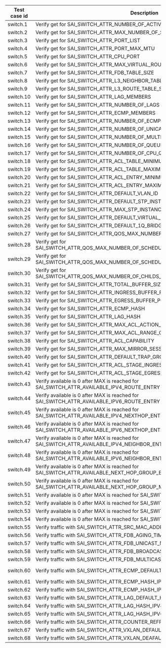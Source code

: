 | Test case id | Description | Test name |
| ------------ | ----------- | --------- |
| switch.1  | Verify get for SAI_SWITCH_ATTR_NUMBER_OF_ACTIVE_PORTS        | saiswitch.SwitchAttrTest.readOnlyAttributesTest |
| switch.2  | Verify get for SAI_SWITCH_ATTR_MAX_NUMBER_OF_SUPPORTED_PORTS | saiswitch.SwitchAttrTest.readOnlyAttributesTest |
| switch.3  | Verify get for SAI_SWITCH_ATTR_PORT_LIST                     | saiswitch.SwitchAttrTest.readOnlyAttributesTest |
| switch.4  | Verify get for SAI_SWITCH_ATTR_PORT_MAX_MTU                  | saiswitch.SwitchAttrTest.readOnlyAttributesTest |
| switch.5  | Verify get for SAI_SWITCH_ATTR_CPU_PORT                      | saiswitch.SwitchAttrTest.readOnlyAttributesTest |
| switch.6  | Verify get for SAI_SWITCH_ATTR_MAX_VIRTUAL_ROUTES            | saiswitch.SwitchAttrTest.readOnlyAttributesTest |
| switch.7  | Verify get for SAI_SWITCH_ATTR_FDB_TABLE_SIZE                | saiswitch.SwitchAttrTest.readOnlyAttributesTest |
| switch.8  | Verify get for SAI_SWITCH_ATTR_L3_NEIGHBOR_TABLE_SIZE        | saiswitch.SwitchAttrTest.readOnlyAttributesTest |
| switch.9  | Verify get for SAI_SWITCH_ATTR_L3_ROUTE_TABLE_SIZE           | saiswitch.SwitchAttrTest.readOnlyAttributesTest |
| switch.10 | Verify get for SAI_SWITCH_ATTR_LAG_MEMBERS                   | saiswitch.SwitchAttrTest.readOnlyAttributesTest |
| switch.11 | Verify get for SAI_SWITCH_ATTR_NUMBER_OF_LAGS                | saiswitch.SwitchAttrTest.readOnlyAttributesTest |
| switch.12 | Verify get for SAI_SWITCH_ATTR_ECMP_MEMBERS                  | saiswitch.SwitchAttrTest.readOnlyAttributesTest |
| switch.13 | Verify get for SAI_SWITCH_ATTR_NUMBER_OF_ECMP_GROUPS         | saiswitch.SwitchAttrTest.readOnlyAttributesTest |
| switch.14 | Verify get for SAI_SWITCH_ATTR_NUMBER_OF_UNICAST_QUEUES      | saiswitch.SwitchAttrTest.readOnlyAttributesTest |
| switch.15 | Verify get for SAI_SWITCH_ATTR_NUMBER_OF_MULTICAST_QUEUES    | saiswitch.SwitchAttrTest.readOnlyAttributesTest |
| switch.16 | Verify get for SAI_SWITCH_ATTR_NUMBER_OF_QUEUES              | saiswitch.SwitchAttrTest.readOnlyAttributesTest |
| switch.17 | Verify get for SAI_SWITCH_ATTR_NUMBER_OF_CPU_QUEUES          | saiswitch.SwitchAttrTest.readOnlyAttributesTest |
| switch.18 | Verify get for SAI_SWITCH_ATTR_ACL_TABLE_MINIMUM_PRIORITY    | saiswitch.SwitchAttrTest.readOnlyAttributesTest |
| switch.19 | Verify get for SAI_SWITCH_ATTR_ACL_TABLE_MAXIMUM_PRIORITY    | saiswitch.SwitchAttrTest.readOnlyAttributesTest |
| switch.20 | Verify get for SAI_SWITCH_ATTR_ACL_ENTRY_MINIMUM_PRIORITY    | saiswitch.SwitchAttrTest.readOnlyAttributesTest |
| switch.21 | Verify get for SAI_SWITCH_ATTR_ACL_ENTRY_MAXIMUM_PRIORITY    | saiswitch.SwitchAttrTest.readOnlyAttributesTest |
| switch.22 | Verify get for SAI_SWITCH_ATTR_DEFAULT_VLAN_ID               | saiswitch.SwitchAttrTest.readOnlyAttributesTest |
| switch.23 | Verify get for SAI_SWITCH_ATTR_DEFAULT_STP_INST_ID           | saiswitch.SwitchAttrTest.readOnlyAttributesTest |
| switch.24 | Verify get for SAI_SWITCH_ATTR_MAX_STP_INSTANCE              | saiswitch.SwitchAttrTest.readOnlyAttributesTest |
| switch.25 | Verify get for SAI_SWITCH_ATTR_DEFAULT_VIRTUAL_ROUTER_ID     | saiswitch.SwitchAttrTest.readOnlyAttributesTest |
| switch.26 | Verify get for SAI_SWITCH_ATTR_DEFAULT_1Q_BRIDGE_ID          | saiswitch.SwitchAttrTest.readOnlyAttributesTest |
| switch.27 | Verify get for SAI_SWITCH_ATTR_QOS_MAX_NUMBER_OF_TRAFFIC_CLASSES | saiswitch.SwitchAttrTest.readOnlyAttributesTest |
| switch.28 | Verify get for SAI_SWITCH_ATTR_QOS_MAX_NUMBER_OF_SCHEDULER_GROUP_HIERARCHY_LEVELS | saiswitch.SwitchAttrTest.readOnlyAttributesTest |
| switch.29 | Verify get for SAI_SWITCH_ATTR_QOS_MAX_NUMBER_OF_SCHEDULER_GROUPS_PER_HIERARCHY_LEVEL | saiswitch.SwitchAttrTest.readOnlyAttributesTest |
| switch.30 | Verify get for SAI_SWITCH_ATTR_QOS_MAX_NUMBER_OF_CHILDS_PER_SCHEDULER_GROUP | saiswitch.SwitchAttrTest.readOnlyAttributesTest |
| switch.31 | Verify get for SAI_SWITCH_ATTR_TOTAL_BUFFER_SIZE             | saiswitch.SwitchAttrTest.readOnlyAttributesTest |
| switch.32 | Verify get for SAI_SWITCH_ATTR_INGRESS_BUFFER_POOL_NUM       | saiswitch.SwitchAttrTest.readOnlyAttributesTest |
| switch.33 | Verify get for SAI_SWITCH_ATTR_EGRESS_BUFFER_POOL_NUM        | saiswitch.SwitchAttrTest.readOnlyAttributesTest |
| switch.34 | Verify get for SAI_SWITCH_ATTR_ECMP_HASH                     | saiswitch.SwitchAttrTest.readOnlyAttributesTest |
| switch.35 | Verify get for SAI_SWITCH_ATTR_LAG_HASH                      | saiswitch.SwitchAttrTest.readOnlyAttributesTest |
| switch.36 | Verify get for SAI_SWITCH_ATTR_MAX_ACL_ACTION_COUNT          | saiswitch.SwitchAttrTest.readOnlyAttributesTest |
| switch.37 | Verify get for SAI_SWITCH_ATTR_MAX_ACL_RANGE_COUNT           | saiswitch.SwitchAttrTest.readOnlyAttributesTest |
| switch.38 | Verify get for SAI_SWITCH_ATTR_ACL_CAPABILITY                | saiswitch.SwitchAttrTest.readOnlyAttributesTest |
| switch.39 | Verify get for SAI_SWITCH_ATTR_MAX_MIRROR_SESSION            | saiswitch.SwitchAttrTest.readOnlyAttributesTest |
| switch.40 | Verify get for SAI_SWITCH_ATTR_DEFAULT_TRAP_GROUP            | saiswitch.SwitchAttrTest.readOnlyAttributesTest |
| switch.41 | Verify get for SAI_SWITCH_ATTR_ACL_STAGE_INGRESS             | saiswitch.SwitchAttrTest.readOnlyAttributesTest |
| switch.42 | Verify get for SAI_SWITCH_ATTR_ACL_STAGE_EGRESS              | saiswitch.SwitchAttrTest.readOnlyAttributesTest |
| switch.43 | Verify available is 0 after MAX is reached for SAI_SWITCH_ATTR_AVAILABLE_IPV4_ROUTE_ENTRY | saiswitch.SwitchAttrTest.availableIPv4RouteEntryTest |
| switch.44 | Verify available is 0 after MAX is reached for SAI_SWITCH_ATTR_AVAILABLE_IPV6_ROUTE_ENTRY | saiswitch.SwitchAttrTest.availableIPv6RouteEntryTest |
| switch.45 | Verify available is 0 after MAX is reached for SAI_SWITCH_ATTR_AVAILABLE_IPV4_NEXTHOP_ENTRY | saiswitch.SwitchAttrTest.availableIPv4NexthopEntryTest |
| switch.46 | Verify available is 0 after MAX is reached for SAI_SWITCH_ATTR_AVAILABLE_IPV6_NEXTHOP_ENTRY | saiswitch.SwitchAttrTest.availableIPv6NexthopEntryTest |
| switch.47 | Verify available is 0 after MAX is reached for SAI_SWITCH_ATTR_AVAILABLE_IPV4_NEIGHBOR_ENTRY | saiswitch.SwitchAttrTest.availableIPv4NeighborEntryTest |
| switch.48 | Verify available is 0 after MAX is reached for SAI_SWITCH_ATTR_AVAILABLE_IPV6_NEIGHBOR_ENTRY | saiswitch.SwitchAttrTest.availableIPv6NeighborEntryTest |
| switch.49 | Verify available is 0 after MAX is reached for SAI_SWITCH_ATTR_AVAILABLE_NEXT_HOP_GROUP_ENTRY | saiswitch.SwitchAttrTest.availableNexthopGroupEntryTest |
| switch.50 | Verify available is 0 after MAX is reached for SAI_SWITCH_ATTR_AVAILABLE_NEXT_HOP_GROUP_MEMBER_ENTRY | saiswitch.SwitchAttrTest.availableNexthopGroupMemberEntryTest |
| switch.51 | Verify available is 0 after MAX is reached for SAI_SWITCH_ATTR_AVAILABLE_FDB_ENTRY | saiswitch.SwitchAttrTest.availableFdbEntryTest |
| switch.52 | Verify available is 0 after MAX is reached for SAI_SWITCH_ATTR_AVAILABLE_SNAT_ENTRY | saiswitch.SwitchAttrTest.availableSnatEntryTest |
| switch.53 | Verify available is 0 after MAX is reached for SAI_SWITCH_ATTR_AVAILABLE_DNAT_ENTRY | saiswitch.SwitchAttrTest.availableDnatEntryTest |
| switch.54 | Verify available is 0 after MAX is reached for SAI_SWITCH_ATTR_AVAILABLE_ACL_ENTRY | saiswitch.SwitchAttrTest.availableAclEntryTest |
| switch.55 | Verify traffic with SAI_SWITCH_ATTR_SRC_MAC_ADDRESS                  | set in sai_base_test, verified in sairif (multiple test cases) |
| switch.56 | Verify traffic with SAI_SWITCH_ATTR_FDB_AGING_TIME                   | saifdb.FdbAgeTest |
| switch.57 | Verify traffic with SAI_SWITCH_ATTR_FDB_UNICAST_MISS_PACKET_ACTION   | saifdb.FdbMissTest.unicast*ActionTest |
| switch.58 | Verify traffic with SAI_SWITCH_ATTR_FDB_BROADCAST_MISS_PACKET_ACTION | saifdb.FdbMissTest.broadcast*ActionTest |
| switch.59 | Verify traffic with SAI_SWITCH_ATTR_FDB_MULTICAST_MISS_PACKET_ACTION | saifdb.FdbMissTest.multicast*ActionTest |
| switch.60 | Verify traffic with SAI_SWITCH_ATTR_ECMP_DEFAULT_HASH_SEED           | saihash.L3EcmpIPv4HashSeedTest, saihash.L3EcmpIPv6HashSeedTest |
| switch.61 | Verify traffic with SAI_SWITCH_ATTR_ECMP_HASH_IPV4                   | saihash.EcmpIPv4SrcIPHashTest |
| switch.62 | Verify traffic with SAI_SWITCH_ATTR_ECMP_HASH_IPV6                   | saihash.EcmpIPv6SrcIPHashTest |
| switch.63 | Verify traffic with SAI_SWITCH_ATTR_LAG_DEFAULT_HASH_SEED            | saihash.L3LagIPv4HashSeedTest |
| switch.64 | Verify traffic with SAI_SWITCH_ATTR_LAG_HASH_IPV4                    | saihash.L3LagIPv4HashTest |
| switch.65 | Verify traffic with SAI_SWITCH_ATTR_LAG_HASH_IPV6                    | saihash.L3LagIPv6HashTest |
| switch.66 | Verify traffic with SAI_SWITCH_ATTR_COUNTER_REFRESH_INTERVAL         | saiswitch.SwitchAttrTest.refreshIntervalTest |
| switch.67 | Verify traffic with SAI_SWITCH_ATTR_VXLAN_DEFAULT_ROUTER_MAC         | saiswitch.SwitchVxlanTest |
| switch.68 | Verify traffic with SAI_SWITCH_ATTR_VXLAN_DEAFAULT_PORT              | saiswitch.SwitchVxlanTest |
